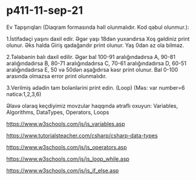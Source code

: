 # p411-11-sep-21

Ev Tapşırıqları (Diaqram formasında həll olunmalıdır. Kod qəbul olunmur.):
    
1.İstifadəçi yaşını daxil edir. Əgər yaşı 18dən yuxarıdırsa Xoş gəldiniz print olunur. Əks halda Giriş qadağandır print olunur. Yaş 0dan az ola bilməz.

2.Tələbənin balı daxil edilir. Əgər bal 100-91 aralığındadırsa A, 90-81 aralığındadırsa B, 80-71 aralığındadırsa C, 70-61 aralığındadırsa D, 60-51 aralığındadırsa E, 50 və 50dən aşağıdırsa kəsr print olunur. Bal 0-100 arasında olmazsa error print olunmalıdır.

3.Verilmiş ədədin tam bolənlərini print edin. (Loop) (Məs: var number=6  nəticə:1,2,3,6)


Əlavə olaraq keçdiyimiz movzular haqqında ətraflı oxuyun:
Variables, Algorithms, DataTypes, Operators, Loops

https://www.w3schools.com/js/js_variables.asp

https://www.tutorialsteacher.com/csharp/csharp-data-types

https://www.w3schools.com/js/js_operators.asp

https://www.w3schools.com/js/js_loop_while.asp

https://www.w3schools.com/js/js_if_else.asp
